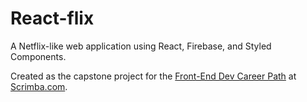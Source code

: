 # React-flix
A Netflix-like web application using React, Firebase, and Styled Components. 

Created as the capstone project for the [Front-End Dev Career Path](https://scrimba.com/learn/frontend/) at [Scrimba.com](https://www.scrimba.com).
